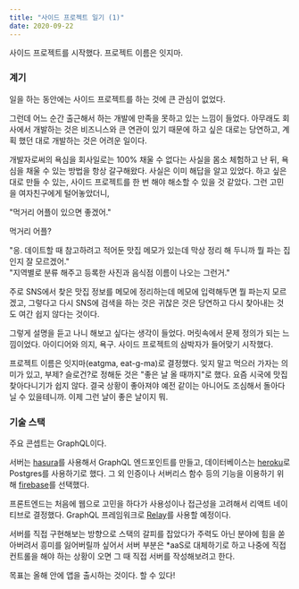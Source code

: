 ```yaml
---
title: "사이드 프로젝트 일기 (1)"
date: 2020-09-22
---
```


사이드 프로젝트를 시작했다. 프로젝트 이름은 잇지마.

### 계기

일을 하는 동안에는 사이드 프로젝트를 하는 것에 큰 관심이 없었다.

그런데 어느 순간 출근해서 하는 개발에 만족을 못하고 있는 느낌이 들었다. 아무래도 회사에서 개발하는 것은 비즈니스와 큰 연관이 있기 때문에 하고 싶은 대로는 당연하고, 계획 했던 대로 개발하는 것은 어려운 일이다.

개발자로써의 욕심을 회사일로는 100% 채울 수 없다는 사실을 몸소 체험하고 난 뒤, 욕심을 채울 수 있는 방법을 항상 갈구해왔다. 사실은 이미 해답을 알고 있었다. 하고 싶은 대로 만들 수 있는, 사이드 프로젝트를 한 번 해야 해소할 수 있을 것 같았다. 그런 고민을 여자친구에게 털어놓았더니,

"먹거리 어플이 있으면 좋겠어."

먹거리 어플?

"응. 데이트할 때 참고하려고 적어둔 맛집 메모가 있는데 막상 정리 해 두니까 뭘 파는 집인지 잘 모르겠어."\
"지역별로 분류 해주고 등록한 사진과 음식점 이름이 나오는 그런거."

주로 SNS에서 찾은 맛집 정보를 메모에 정리하는데 메모에 입력해두면 뭘 파는지 모르겠고, 그렇다고 다시 SNS에 검색을 하는 것은 귀찮은 것은 당연하고 다시 찾아내는 것도 여간 쉽지 않다는 것이다.

그렇게 설명을 듣고 나니 해보고 싶다는 생각이 들었다. 머릿속에서 문제 정의가 되는 느낌이었다. 아이디어와 의지, 욕구. 사이드 프로젝트의 삼박자가 들어맞기 시작했다.

프로젝트 이름은 잇지마(eatgma, eat-g-ma)로 결정했다. 잊지 말고 먹으러 가자는 의미가 있고, 부제? 슬로건?로 정해둔 것은 "좋은 날 올 때까지"로 했다. 요즘 시국에 맛집 찾아다니기가 쉽지 않다. 결국 상황이 좋아져야 예전 같이는 아니어도 조심해서 돌아다닐 수 있을테니까. 이제 그런 날이 좋은 날이지 뭐.

### 기술 스택

주요 콘셉트는 GraphQL이다.

서버는 [hasura](https://hasura.io/)를 사용해서 GraphQL 엔드포인트를 만들고, 데이터베이스는 [heroku](https://heroku.com/)로 Postgres를 사용하기로 했다. 그 외 인증이나 서버리스 함수 등의 기능을 이용하기 위해 [firebase](https://firebase.google.com/?hl=ko)를 선택했다.

프론트엔드는 처음에 웹으로 고민을 하다가 사용성이나 접근성을 고려해서 리액트 네이티브로 결정했다. GraphQL 프레임워크로 [Relay](https://relay.dev/)를 사용할 예정이다.

서버를 직접 구현해보는 방향으로 스택의 갈피를 잡았다가 주력도 아닌 분야에 힘을 쏟아버려서 흥미를 잃어버릴까 싶어서 서버 부분은 \*aaS로 대체하기로 하고 나중에 직접 컨트롤을 해야 하는 상황이 오면 그 때 직접 서버를 작성해보려고 한다.

목표는 올해 안에 앱을 출시하는 것이다. 할 수 있다!
